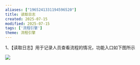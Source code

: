 ```yaml
---
aliases: ["1965241331194596520"]
title: 读取日志
created: 2025-07-15
modified: 2025-07-15
tags: ['流程引擎']
theme: 流程引擎
---
```


1、【读取日志】用于记录人员查看流程的情况，功能入口如下图所示

![](https://myhelpdoc.oss-cn-heyuan.aliyuncs.com/mdimages/eddf6e141c3889cbecbff8455b5d8010.jpg)

